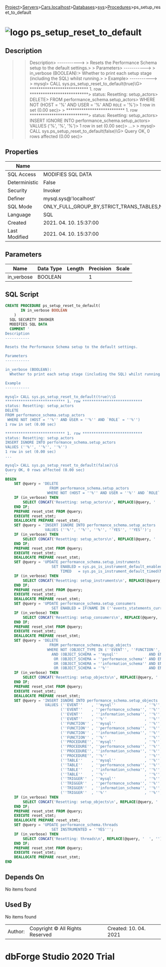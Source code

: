 [Project](../../../../../startpage.md)>[Servers](../../../../Servers.md)>[Cars.localhost](../../../Cars.localhost.md)>[Databases](../../Databases.md)>[sys](../sys.md)>[Procedures](Procedures.md)>ps_setup_reset_to_default


# ![logo](../../../../../Images/procedure64.svg) ps_setup_reset_to_default

## <a name="#Description"></a>Description
> > Description> -----------> > Resets the Performance Schema setup to the default settings.> > Parameters> -----------> > in_verbose (BOOLEAN):>   Whether to print each setup stage (including the SQL) whilst running.> > Example> -----------> > mysql> CALL sys.ps_setup_reset_to_default(true)\G> *************************** 1. row ***************************> status: Resetting: setup_actors> DELETE> FROM performance_schema.setup_actors>  WHERE NOT (HOST = '%' AND USER = '%' AND `ROLE` = '%')> 1 row in set (0.00 sec)> > *************************** 1. row ***************************> status: Resetting: setup_actors> INSERT IGNORE INTO performance_schema.setup_actors> VALUES ('%', '%', '%')> 1 row in set (0.00 sec)> ...> > mysql> CALL sys.ps_setup_reset_to_default(false)\G> Query OK, 0 rows affected (0.00 sec)> 
## <a name="#Properties"></a>Properties
|Name|Value|
|---|---|
|SQL Access|MODIFIES SQL DATA|
|Deterministic|False|
|Security|Invoker|
|Definer|mysql.sys@'localhost'|
|SQL Mode|ONLY_FULL_GROUP_BY,STRICT_TRANS_TABLES,NO_ZERO_IN_DATE,NO_ZERO_DATE,ERROR_FOR_DIVISION_BY_ZERO,NO_ENGINE_SUBSTITUTION|
|Language|SQL|
|Created|2021. 04. 10. 15:37:00|
|Last Modified|2021. 04. 10. 15:37:00|


## <a name="#Parameters"></a>Parameters
|Name|Data Type|Length|Precision|Scale|
|---|---|---|---|---|
|in_verbose|BOOLEAN||1||

## <a name="#SqlScript"></a>SQL Script
```SQL
CREATE PROCEDURE ps_setup_reset_to_default(
       IN in_verbose BOOLEAN
    )
  SQL SECURITY INVOKER
  MODIFIES SQL DATA
  COMMENT '
Description
-----------

Resets the Performance Schema setup to the default settings.

Parameters
-----------

in_verbose (BOOLEAN):
  Whether to print each setup stage (including the SQL) whilst running.

Example
-----------

mysql> CALL sys.ps_setup_reset_to_default(true)\\G
*************************** 1. row ***************************
status: Resetting: setup_actors
DELETE
FROM performance_schema.setup_actors
 WHERE NOT (HOST = ''%'' AND USER = ''%'' AND `ROLE` = ''%'')
1 row in set (0.00 sec)

*************************** 1. row ***************************
status: Resetting: setup_actors
INSERT IGNORE INTO performance_schema.setup_actors
VALUES (''%'', ''%'', ''%'')
1 row in set (0.00 sec)
...

mysql> CALL sys.ps_setup_reset_to_default(false)\\G
Query OK, 0 rows affected (0.00 sec)
'
BEGIN
    SET @query = 'DELETE
                    FROM performance_schema.setup_actors
                   WHERE NOT (HOST = ''%'' AND USER = ''%'' AND `ROLE` = ''%'')';
    IF (in_verbose) THEN
        SELECT CONCAT('Resetting: setup_actors\n', REPLACE(@query, '  ', '')) AS status;
    END IF;
    PREPARE reset_stmt FROM @query;
    EXECUTE reset_stmt;
    DEALLOCATE PREPARE reset_stmt;
    SET @query = 'INSERT IGNORE INTO performance_schema.setup_actors
                  VALUES (''%'', ''%'', ''%'', ''YES'', ''YES'')';
    IF (in_verbose) THEN
        SELECT CONCAT('Resetting: setup_actors\n', REPLACE(@query, '  ', '')) AS status;
    END IF;
    PREPARE reset_stmt FROM @query;
    EXECUTE reset_stmt;
    DEALLOCATE PREPARE reset_stmt;
    SET @query = 'UPDATE performance_schema.setup_instruments
                     SET ENABLED = sys.ps_is_instrument_default_enabled(NAME),
                         TIMED   = sys.ps_is_instrument_default_timed(NAME)';
    IF (in_verbose) THEN
        SELECT CONCAT('Resetting: setup_instruments\n', REPLACE(@query, '  ', '')) AS status;
    END IF;
    PREPARE reset_stmt FROM @query;
    EXECUTE reset_stmt;
    DEALLOCATE PREPARE reset_stmt;
    SET @query = 'UPDATE performance_schema.setup_consumers
                     SET ENABLED = IF(NAME IN (''events_statements_current'', ''events_transactions_current'', ''global_instrumentation'', ''thread_instrumentation'', ''statements_digest''), ''YES'', ''NO'')';
    IF (in_verbose) THEN
        SELECT CONCAT('Resetting: setup_consumers\n', REPLACE(@query, '  ', '')) AS status;
    END IF;
    PREPARE reset_stmt FROM @query;
    EXECUTE reset_stmt;
    DEALLOCATE PREPARE reset_stmt;
    SET @query = 'DELETE
                    FROM performance_schema.setup_objects
                   WHERE NOT (OBJECT_TYPE IN (''EVENT'', ''FUNCTION'', ''PROCEDURE'', ''TABLE'', ''TRIGGER'') AND OBJECT_NAME = ''%'' 
                     AND (OBJECT_SCHEMA = ''mysql''              AND ENABLED = ''NO''  AND TIMED = ''NO'' )
                      OR (OBJECT_SCHEMA = ''performance_schema'' AND ENABLED = ''NO''  AND TIMED = ''NO'' )
                      OR (OBJECT_SCHEMA = ''information_schema'' AND ENABLED = ''NO''  AND TIMED = ''NO'' )
                      OR (OBJECT_SCHEMA = ''%''                  AND ENABLED = ''YES'' AND TIMED = ''YES''))';
    IF (in_verbose) THEN
        SELECT CONCAT('Resetting: setup_objects\n', REPLACE(@query, '  ', '')) AS status;
    END IF;
    PREPARE reset_stmt FROM @query;
    EXECUTE reset_stmt;
    DEALLOCATE PREPARE reset_stmt;
    SET @query = 'INSERT IGNORE INTO performance_schema.setup_objects
                  VALUES (''EVENT''    , ''mysql''             , ''%'', ''NO'' , ''NO'' ),
                         (''EVENT''    , ''performance_schema'', ''%'', ''NO'' , ''NO'' ),
                         (''EVENT''    , ''information_schema'', ''%'', ''NO'' , ''NO'' ),
                         (''EVENT''    , ''%''                 , ''%'', ''YES'', ''YES''),
                         (''FUNCTION'' , ''mysql''             , ''%'', ''NO'' , ''NO'' ),
                         (''FUNCTION'' , ''performance_schema'', ''%'', ''NO'' , ''NO'' ),
                         (''FUNCTION'' , ''information_schema'', ''%'', ''NO'' , ''NO'' ),
                         (''FUNCTION'' , ''%''                 , ''%'', ''YES'', ''YES''),
                         (''PROCEDURE'', ''mysql''             , ''%'', ''NO'' , ''NO'' ),
                         (''PROCEDURE'', ''performance_schema'', ''%'', ''NO'' , ''NO'' ),
                         (''PROCEDURE'', ''information_schema'', ''%'', ''NO'' , ''NO'' ),
                         (''PROCEDURE'', ''%''                 , ''%'', ''YES'', ''YES''),
                         (''TABLE''    , ''mysql''             , ''%'', ''NO'' , ''NO'' ),
                         (''TABLE''    , ''performance_schema'', ''%'', ''NO'' , ''NO'' ),
                         (''TABLE''    , ''information_schema'', ''%'', ''NO'' , ''NO'' ),
                         (''TABLE''    , ''%''                 , ''%'', ''YES'', ''YES''),
                         (''TRIGGER''  , ''mysql''             , ''%'', ''NO'' , ''NO'' ),
                         (''TRIGGER''  , ''performance_schema'', ''%'', ''NO'' , ''NO'' ),
                         (''TRIGGER''  , ''information_schema'', ''%'', ''NO'' , ''NO'' ),
                         (''TRIGGER''  , ''%''                 , ''%'', ''YES'', ''YES'')';
    IF (in_verbose) THEN
        SELECT CONCAT('Resetting: setup_objects\n', REPLACE(@query, '  ', '')) AS status;
    END IF;
    PREPARE reset_stmt FROM @query;
    EXECUTE reset_stmt;
    DEALLOCATE PREPARE reset_stmt;
    SET @query = 'UPDATE performance_schema.threads
                     SET INSTRUMENTED = ''YES''';
    IF (in_verbose) THEN
        SELECT CONCAT('Resetting: threads\n', REPLACE(@query, '  ', '')) AS status;
    END IF;
    PREPARE reset_stmt FROM @query;
    EXECUTE reset_stmt;
    DEALLOCATE PREPARE reset_stmt;
END
```

## <a name="#DependsOn"></a>Depends On
No items found

## <a name="#UsedBy"></a>Used By
No items found

||||
|---|---|---|
|Author: |Copyright © All Rights Reserved|Created: 10. 04. 2021|
# dbForge Studio 2020 Trial